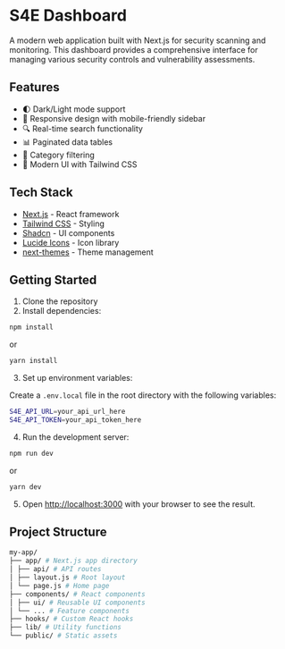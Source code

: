 # S4E Dashboard

A modern web application built with Next.js for security scanning and monitoring. This dashboard provides a comprehensive interface for managing various security controls and vulnerability assessments.

## Features

- 🌓 Dark/Light mode support
- 📱 Responsive design with mobile-friendly sidebar
- 🔍 Real-time search functionality
- 📊 Paginated data tables
- 🎯 Category filtering
- 🎨 Modern UI with Tailwind CSS

## Tech Stack

- [Next.js](https://nextjs.org/) - React framework
- [Tailwind CSS](https://tailwindcss.com/) - Styling
- [Shadcn](https://ui.shadcn.com/) - UI components
- [Lucide Icons](https://lucide.dev/) - Icon library
- [next-themes](https://github.com/pacocoursey/next-themes) - Theme management

## Getting Started

1. Clone the repository
2. Install dependencies:

```bash
npm install
```

or

```bash
yarn install
```

3. Set up environment variables:

Create a `.env.local` file in the root directory with the following variables:

```bash
S4E_API_URL=your_api_url_here
S4E_API_TOKEN=your_api_token_here
```

4. Run the development server:

```bash
npm run dev
```

or

```bash
yarn dev
```

5. Open [http://localhost:3000](http://localhost:3000) with your browser to see the result.

## Project Structure

```bash
my-app/
├── app/ # Next.js app directory
│ ├── api/ # API routes
│ ├── layout.js # Root layout
│ └── page.js # Home page
├── components/ # React components
│ ├── ui/ # Reusable UI components
│ └── ... # Feature components
├── hooks/ # Custom React hooks
├── lib/ # Utility functions
└── public/ # Static assets
```
